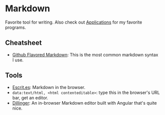 # Markdown
Favorite tool for writing. Also check out [Applications](../mac/applications.md) for my favorite programs.

## Cheatsheet
- [Github Flavored Markdown](https://help.github.com/articles/github-flavored-markdown/): This is the most common markdown syntax I use.

## Tools
- [Escrit.es](http://ecrit.es/): Markdown in the browser.
- ```data:text/html, <html contenteditable>```: type this in the browser's URL bar, get an editor.
- [Dillinger](http://dillinger.io/): An in-browser Markdown editor built with Angular that's quite nice.
